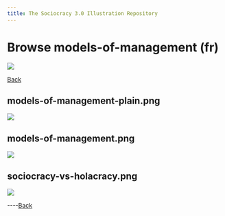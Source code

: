 ```yaml
---
title: The Sociocracy 3.0 Illustration Repository
---
```


# Browse models-of-management (fr)

![](/img/fr-48px.png)

[Back](index-fr.html)

## models-of-management-plain.png

[![](/img/fr/models-of-management/models-of-management-plain.png)](/img/fr/models-of-management/models-of-management-plain.png)

## models-of-management.png

[![](/img/fr/models-of-management/models-of-management.png)](/img/fr/models-of-management/models-of-management.png)

## sociocracy-vs-holacracy.png

[![](/img/fr/models-of-management/sociocracy-vs-holacracy.png)](/img/fr/models-of-management/sociocracy-vs-holacracy.png)

----[Back](index-fr.html)
